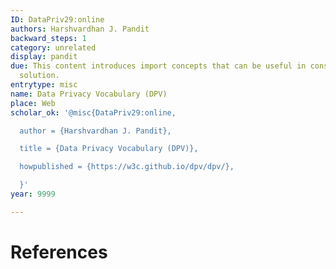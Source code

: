 ```yaml
---
ID: DataPriv29:online
authors: Harshvardhan J. Pandit
backward_steps: 1
category: unrelated
display: pandit
due: This content introduces import concepts that can be useful in constructing our
  solution.
entrytype: misc
name: Data Privacy Vocabulary (DPV)
place: Web
scholar_ok: '@misc{DataPriv29:online,

  author = {Harshvardhan J. Pandit},

  title = {Data Privacy Vocabulary (DPV)},

  howpublished = {https://w3c.github.io/dpv/dpv/},

  }'
year: 9999

---
```


# References

